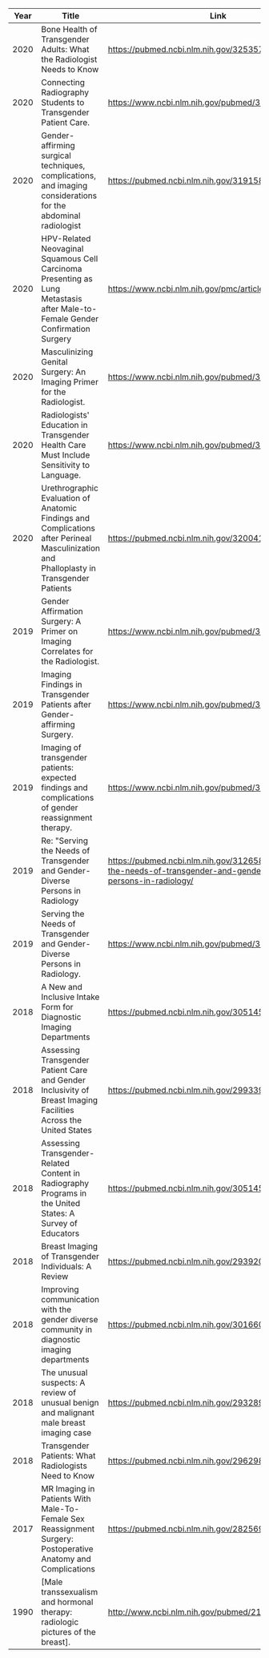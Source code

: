 | Year | Title                                                                                                                                    | Link                                                                                                                  |
|------|------------------------------------------------------------------------------------------------------------------------------------------|-----------------------------------------------------------------------------------------------------------------------|
| 2020 | Bone Health of Transgender Adults: What the Radiologist Needs to Know                                                                    | https://pubmed.ncbi.nlm.nih.gov/32535772/                                                                             |
| 2020 | Connecting Radiography Students to Transgender Patient Care.                                                                             | https://www.ncbi.nlm.nih.gov/pubmed/32102868                                                                          |
| 2020 | Gender-affirming surgical techniques, complications, and imaging considerations for the abdominal radiologist                            | https://pubmed.ncbi.nlm.nih.gov/31915851/                                                                             |
| 2020 | HPV-Related Neovaginal Squamous Cell Carcinoma Presenting as Lung Metastasis after Male-to-Female Gender Confirmation Surgery            | https://www.ncbi.nlm.nih.gov/pmc/articles/PMC7036568/                                                                 |
| 2020 | Masculinizing Genital Surgery: An Imaging Primer for the Radiologist.                                                                    | https://www.ncbi.nlm.nih.gov/pubmed/31770019                                                                          |
| 2020 | Radiologists' Education in Transgender Health Care Must Include Sensitivity to Language.                                                 | https://www.ncbi.nlm.nih.gov/pubmed/32083502                                                                          |
| 2020 | Urethrographic Evaluation of Anatomic Findings and Complications after Perineal Masculinization and Phalloplasty in Transgender Patients | https://pubmed.ncbi.nlm.nih.gov/32004117/                                                                             |
| 2019 | Gender Affirmation Surgery: A Primer on Imaging Correlates for the Radiologist.                                                          | https://www.ncbi.nlm.nih.gov/pubmed/31414889                                                                          |
| 2019 | Imaging Findings in Transgender Patients after Gender-affirming Surgery.                                                                 | https://www.ncbi.nlm.nih.gov/pubmed/31498743                                                                          |
| 2019 | Imaging of transgender patients: expected findings and complications of gender reassignment therapy.                                     | https://www.ncbi.nlm.nih.gov/pubmed/31154481                                                                          |
| 2019 | Re: "Serving the Needs of Transgender and Gender-Diverse Persons in Radiology                                                            | https://pubmed.ncbi.nlm.nih.gov/31265804-re-serving-the-needs-of-transgender-and-gender-diverse-persons-in-radiology/ |
| 2019 | Serving the Needs of Transgender and Gender-Diverse Persons in Radiology.                                                                | https://www.ncbi.nlm.nih.gov/pubmed/30819454                                                                          |
| 2018 | A New and Inclusive Intake Form for Diagnostic Imaging Departments                                                                       | https://pubmed.ncbi.nlm.nih.gov/30514553/                                                                             |
| 2018 | Assessing Transgender Patient Care and Gender Inclusivity of Breast Imaging Facilities Across the United States                          | https://pubmed.ncbi.nlm.nih.gov/29933975/                                                                             |
| 2018 | Assessing Transgender-Related Content in Radiography Programs in the United States: A Survey of Educators                                | https://pubmed.ncbi.nlm.nih.gov/30514559/                                                                             |
| 2018 | Breast Imaging of Transgender Individuals: A Review                                                                                      | https://pubmed.ncbi.nlm.nih.gov/29392096/                                                                             |
| 2018 | Improving communication with the gender diverse community in diagnostic imaging departments                                              | https://pubmed.ncbi.nlm.nih.gov/30166006/                                                                             |
| 2018 | The unusual suspects: A review of unusual benign and malignant male breast imaging case                                                  | https://pubmed.ncbi.nlm.nih.gov/29328960/                                                                             |
| 2018 | Transgender Patients: What Radiologists Need to Know                                                                                     | https://pubmed.ncbi.nlm.nih.gov/29629811/                                                                             |
| 2017 | MR Imaging in Patients With Male-To-Female Sex Reassignment Surgery: Postoperative Anatomy and Complications                             | https://pubmed.ncbi.nlm.nih.gov/28256903/                                                                             |
| 1990 | [Male transsexualism and hormonal therapy: radiologic pictures of the breast].                                                           | http://www.ncbi.nlm.nih.gov/pubmed/2141702                                                                            |
